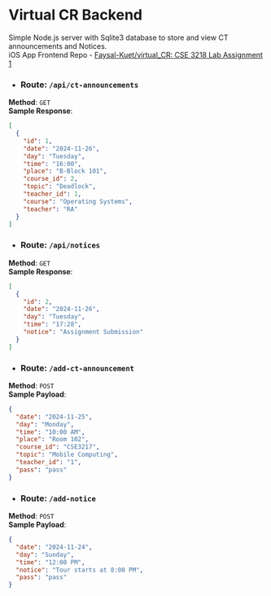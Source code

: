 # Virtual CR Backend

Simple Node.js server with Sqlite3 database to store and view CT announcements and Notices. <br>
iOS App Frontend Repo - [Faysal-Kuet/virtual_CR: CSE 3218 Lab Assignment 1](https://github.com/Faysal-Kuet/virtual_CR)

- ### Route: `/api/ct-announcements`

**Method**: `GET` <br>
**Sample Response**:

```json
[
  {
    "id": 1,
    "date": "2024-11-26",
    "day": "Tuesday",
    "time": "16:00",
    "place": "B-Block 101",
    "course_id": 2,
    "topic": "Deadlock",
    "teacher_id": 1,
    "course": "Operating Systems",
    "teacher": "RA"
  }
]
```

- ### Route: `/api/notices`

**Method**: `GET`  <br>
**Sample Response**:

```json
[
  {
    "id": 2,
    "date": "2024-11-26",
    "day": "Tuesday",
    "time": "17:28",
    "notice": "Assignment Submission"
  }
]
```


- ### Route: `/add-ct-announcement`

**Method**: `POST`  
**Sample Payload**:

```json
{
  "date": "2024-11-25",
  "day": "Monday",
  "time": "10:00 AM",
  "place": "Room 102",
  "course_id": "CSE3217",
  "topic": "Mobile Computing",
  "teacher_id": "1",
  "pass": "pass"
}

```

- ### Route: `/add-notice`

**Method**: `POST`  
**Sample Payload**:

```json
{
  "date": "2024-11-24",
  "day": "Sunday",
  "time": "12:00 PM",
  "notice": "Tour starts at 8:00 PM",
  "pass": "pass"
}

```
